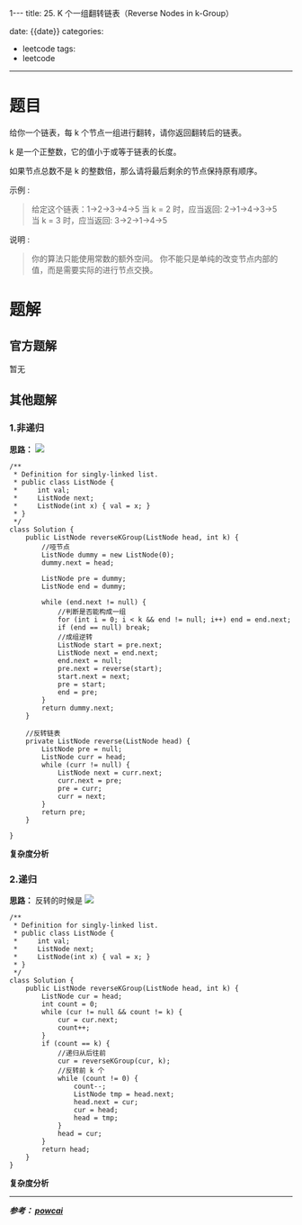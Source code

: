 1---
title: 25. K 个一组翻转链表（Reverse Nodes in k-Group）

date: {{date}}
categories:
- leetcode
tags:
- leetcode

---
# 题目
给你一个链表，每 k 个节点一组进行翻转，请你返回翻转后的链表。

k 是一个正整数，它的值小于或等于链表的长度。

如果节点总数不是 k 的整数倍，那么请将最后剩余的节点保持原有顺序。

示例 :
> 给定这个链表：1->2->3->4->5
> 当 k = 2 时，应当返回: 2->1->4->3->5
> 当 k = 3 时，应当返回: 3->2->1->4->5

说明 :
> 你的算法只能使用常数的额外空间。
> 你不能只是单纯的改变节点内部的值，而是需要实际的进行节点交换。

# 题解

## 官方题解
暂无

## 其他题解
### 1.非递归
**思路：**
![](https://i.loli.net/2019/09/06/WF7bTqa6EK2QmnV.png)
```
/**
 * Definition for singly-linked list.
 * public class ListNode {
 *     int val;
 *     ListNode next;
 *     ListNode(int x) { val = x; }
 * }
 */
class Solution {
    public ListNode reverseKGroup(ListNode head, int k) {
        //哑节点
        ListNode dummy = new ListNode(0);
        dummy.next = head;

        ListNode pre = dummy;
        ListNode end = dummy;

        while (end.next != null) {
            //判断是否能构成一组
            for (int i = 0; i < k && end != null; i++) end = end.next;
            if (end == null) break;
            //成组逆转
            ListNode start = pre.next;
            ListNode next = end.next;
            end.next = null;
            pre.next = reverse(start);
            start.next = next;
            pre = start;
            end = pre;
        }
        return dummy.next;
    }

    //反转链表
    private ListNode reverse(ListNode head) {
        ListNode pre = null;
        ListNode curr = head;
        while (curr != null) {
            ListNode next = curr.next;
            curr.next = pre;
            pre = curr;
            curr = next;
        }
        return pre;
    }

}
```
**复杂度分析**

### 2.递归
**思路：**
反转的时候是
![](https://i.loli.net/2019/09/06/yezQiLI96BWmKMn.png)

```
/**
 * Definition for singly-linked list.
 * public class ListNode {
 *     int val;
 *     ListNode next;
 *     ListNode(int x) { val = x; }
 * }
 */
class Solution {
    public ListNode reverseKGroup(ListNode head, int k) {
        ListNode cur = head;
        int count = 0;
        while (cur != null && count != k) {
            cur = cur.next;
            count++;
        }
        if (count == k) {
            //递归从后往前
            cur = reverseKGroup(cur, k);
            //反转前 k 个
            while (count != 0) {
                count--;
                ListNode tmp = head.next;
                head.next = cur;
                cur = head;
                head = tmp;
            }
            head = cur;
        }
        return head;
    }
}
```
**复杂度分析**



---
***参考：
[powcai](https://leetcode-cn.com/problems/reverse-nodes-in-k-group/solution/kge-yi-zu-fan-zhuan-lian-biao-by-powcai/)***
